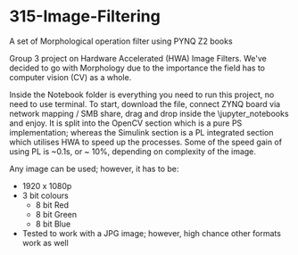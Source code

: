 # 315-Image-Filtering
A set of Morphological operation filter using PYNQ Z2 books

Group 3 project on Hardware Accelerated (HWA) Image Filters. We've decided to go with Morphology due to the importance the field has to computer vision (CV) as a whole. 

Inside the Notebook folder is everything you need to run this project, no need to use terminal. To start, download the file, connect ZYNQ board via network mapping / SMB share, drag and drop inside the \jupyter_notebooks and enjoy. It is split into the OpenCV section which is a pure PS implementation; whereas the Simulink section is a PL integrated section which utilises HWA to speed up the processes. Some of the speed gain of using PL is ~0.1s, or ~ 10%, depending on complexity of the image.

Any image can be used; however, it has to be:
- 1920 x 1080p
- 3 bit colours
  - 8 bit Red
  - 8 bit Green
  - 8 bit Blue
- Tested to work with a JPG image; however, high chance other formats work as well 

